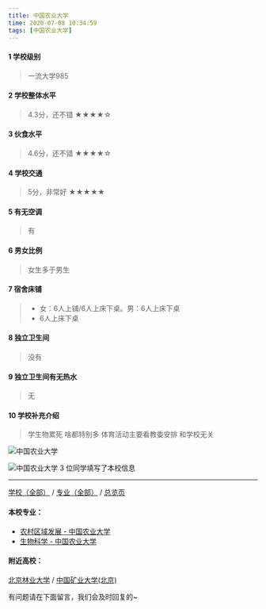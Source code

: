 ```yaml
---
title: 中国农业大学
time: 2020-07-08 10:34:59
tags: [中国农业大学]
---
```

#### 1 学校级别
> 一流大学985


#### 2 学校整体水平
> 4.3分，还不错
★★★★☆


#### 3 伙食水平
>  4.6分，还不错
★★★★☆


#### 4 学校交通
> 5分，非常好
★★★★★


#### 5 有无空调
> 有


#### 6 男女比例
> 女生多于男生


#### 7 宿舍床铺
> - 女：6人上铺/6人上床下桌。男：6人上床下桌
> - 6人上床下桌
 

#### 8 独立卫生间
> 没有


#### 9 独立卫生间有无热水
> 无


#### 10 学校补充介绍
> 学生物累死 啥都特别多 体育活动主要看教委安排 和学校无关


![中国农业大学](http://upload-images.jianshu.io/upload_images/6510336-9cb5168e9b219978.jpg?imageMogr2/auto-orient/strip%7CimageView2/2/w/1240)


![中国农业大学](http://upload-images.jianshu.io/upload_images/6510336-87ad9110fa1540ca.jpg?imageMogr2/auto-orient/strip%7CimageView2/2/w/1240)
3 位同学填写了本校信息
***
[学校（全部）](https://univgo.github.io/2020/07/08/3efa6bcca419) / [专业（全部）](https://univgo.github.io/2020/07/08/2d4c6d3552c2) / [总览页](https://univgo.github.io/2020/07/08/445daeb4fa00)
#### 本校专业：
- [农村区域发展 - 中国农业大学](https://univgo.github.io/2020/07/08/5a6d18465810)
- [生物科学 - 中国农业大学](https://univgo.github.io/2020/07/08/e0a544629645)

#### 附近高校：
[北京林业大学](https://univgo.github.io/2020/07/08/北京林业大学) / [中国矿业大学(北京)](https://univgo.github.io/2020/07/08/中国矿业大学(北京))


有问题请在下面留言，我们会及时回复的~
